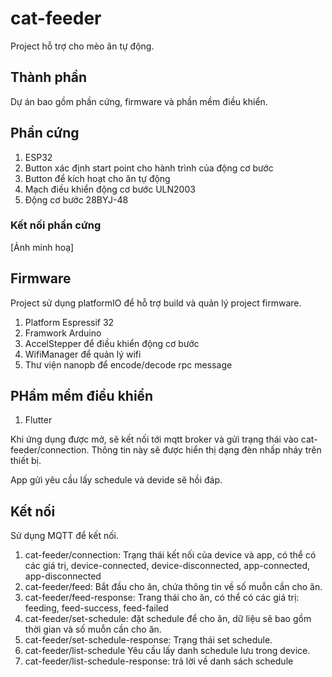 # cat-feeder

Project hỗ trợ cho mèo ăn tự động.

## Thành phần

Dự án bao gồm phần cứng, firmware và phần mềm điều khiển.

## Phần cứng

1. ESP32
1. Button xác định start point cho hành trình của động cơ bước
1. Button để kích hoạt cho ăn tự động
1. Mạch điều khiển động cơ bước ULN2003
1. Động cơ bước 28BYJ-48

### Kết nối phần cứng

[Ảnh minh hoạ]

## Firmware

Project sử dụng platformIO để hỗ trợ build và quản lý project firmware.

1. Platform Espressif 32
1. Framwork Arduino
1. AccelStepper để điều khiển động cơ bước
1. WifiManager để quản lý wifi
1. Thư viện nanopb để encode/decode rpc message

## PHầm mềm điều khiển

1. Flutter

Khi ứng dụng được mở, sẽ kết nối tới mqtt broker và gửi trạng thái vào cat-feeder/connection. Thông tin này sẽ được hiển thị dạng đèn nhấp nháy trên thiết bị.

App gửi yêu cầu lấy schedule và devide sẽ hồi đáp.

## Kết nối

Sử dụng MQTT để kết nối.

1. cat-feeder/connection: Trạng thái kết nối của device và app, có thể có các giá trị, device-connected, device-disconnected, app-connected, app-disconnected
1. cat-feeder/feed: Bắt đầu cho ăn, chứa thông tin về số muỗn cần cho ăn.
1. cat-feeder/feed-response: Trang thái cho ăn, có thể có các giá trị: feeding, feed-success, feed-failed
1. cat-feeder/set-schedule: đặt schedule để cho ăn, dữ liệu sẽ bao gồm thời gian và số muỗn cần cho ăn.
1. cat-feeder/set-schedule-response: Trạng thái set schedule.
1. cat-feeder/list-schedule Yêu cầu lấy danh schedule lưu trong device.
1. cat-feeder/list-schedule-response: trả lời về danh sách schedule